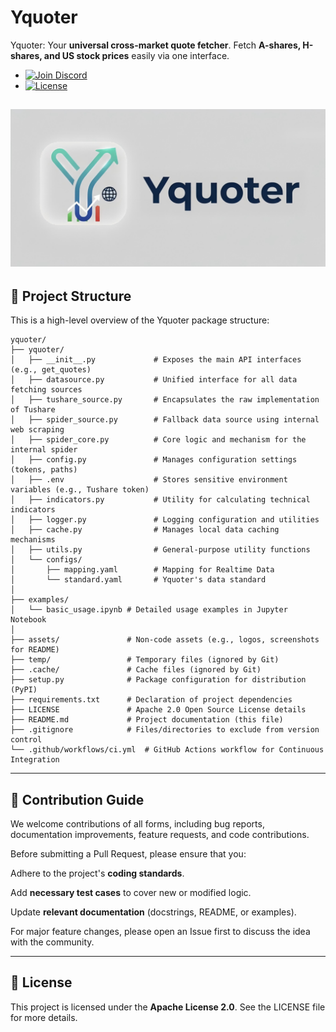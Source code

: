 # Yquoter
Yquoter: Your **universal cross-market quote fetcher**. Fetch **A-shares, H-shares, and US stock prices** easily via one interface.

- [![Join Discord](https://img.shields.io/badge/Discord-Join_Community-5865F2?style=flat&logo=discord&logoColor=white)](https://discord.gg/UpyzsF2Kj4)
- [![License](https://img.shields.io/github/license/Yodeesy/Yquoter?style=flat)](./LICENSE)

![Yquoter Social Banner](assets/yquoter_banner.png)
---
## 📂 Project Structure
This is a high-level overview of the Yquoter package structure:
```
yquoter/
├── yquoter/
│   ├── __init__.py             # Exposes the main API interfaces (e.g., get_quotes)
│   ├── datasource.py           # Unified interface for all data fetching sources
│   ├── tushare_source.py       # Encapsulates the raw implementation of Tushare
│   ├── spider_source.py        # Fallback data source using internal web scraping
│   ├── spider_core.py          # Core logic and mechanism for the internal spider
│   ├── config.py               # Manages configuration settings (tokens, paths)
│   ├── .env                    # Stores sensitive environment variables (e.g., Tushare token)
│   ├── indicators.py           # Utility for calculating technical indicators
│   ├── logger.py               # Logging configuration and utilities
│   ├── cache.py                # Manages local data caching mechanisms
│   ├── utils.py                # General-purpose utility functions
│   └── configs/
│       ├── mapping.yaml        # Mapping for Realtime Data
│       └── standard.yaml       # Yquoter's data standard
│
├── examples/
│   └── basic_usage.ipynb # Detailed usage examples in Jupyter Notebook
│
├── assets/               # Non-code assets (e.g., logos, screenshots for README)
├── temp/                 # Temporary files (ignored by Git)
├── .cache/               # Cache files (ignored by Git)
├── setup.py              # Package configuration for distribution (PyPI)
├── requirements.txt      # Declaration of project dependencies
├── LICENSE               # Apache 2.0 Open Source License details
├── README.md             # Project documentation (this file)
├── .gitignore            # Files/directories to exclude from version control
└── .github/workflows/ci.yml  # GitHub Actions workflow for Continuous Integration
```
---
## 🤝 Contribution Guide
We welcome contributions of all forms, including bug reports, documentation improvements, feature requests, and code contributions.

Before submitting a Pull Request, please ensure that you:

Adhere to the project's **coding standards**.

Add **necessary test cases** to cover new or modified logic.

Update **relevant documentation** (docstrings, README, or examples).

For major feature changes, please open an Issue first to discuss the idea with the community.

---

## 📜 License
This project is licensed under the **Apache License 2.0**. See the LICENSE file for more details.
